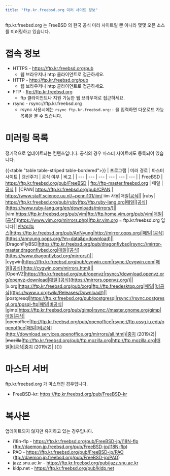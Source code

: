 ```yaml
---
title: "ftp.kr.freebsd.org 미러 사이트 정보"
---
```


ftp.kr.freebsd.org 는 FreeBSD 의 한국 공식 미러 사이트일 뿐 아니라 몇몇 오픈 소스를 미러링하고 있습니다.

# 접속 정보

* HTTPS - https://ftp.kr.freebsd.org/pub
  * 웹 브라우저나 http 클라이언트로 접근하세요.
* HTTP - http://ftp.kr.freebsd.org/pub
  * 웹 브라우저나 http 클라이언트로 접근하세요.
* FTP - ftp://ftp.kr.freebsd.org
  * ftp 클라이언트나 지원 가능한 웹 브라우저로 접근하세요.
* rsync - rsync://ftp.kr.freebsd.org
  * rsync 사용시에는 `rsync ftp.kr.freebsd.org::` 을 입력하면 다운로드 가능 목록을 볼 수 있습니다.

# 미러링 목록

정기적으로 업데이트되는 컨텐츠입니다. 공식의 경우 마스터 사이트에도 등록되어 있습니다.

{{<table "table table-striped table-bordered">}}
| 프로그램 | 미러 경로 | 마스터 사이트 | 갱신주기 | 공식 여부 | 비고 |
| --- | --- | --- | --- | --- | --- |
| FreeBSD | https://ftp.kr.freebsd.org/pub/FreeBSD | ftp://ftp-master.freebsd.org | 매일 | [공식](https://www.freebsd.org/doc/handbook/mirrors-ftp.html) ||
|CPAN| https://ftp.kr.freebsd.org/pub/CPAN | https://www.staff.science.uu.nl/~penni101/iim/ iim 사용|매일|[공식](http://www.cpan.org/SITES.html)||
|ruby| https://ftp.kr.freebsd.org/pub/ruby|ftp://ftp.ruby-lang.org|매일|[공식](https://www.ruby-lang.org/en/downloads/mirrors/)||
|vim|https://ftp.kr.freebsd.org/pub/vim|ftp://ftp.home.vim.org/pub/vim|매일|[공식](https://www.vim.org/mirrors.php)|ftp.kr.vim.org = ftp.kr.freebsd.org 입니다|
|[안녕리눅스](http://annyung.oops.org/)|https://ftp.kr.freebsd.org/pub/AnNyung|http://mirror.oops.org/|매일|[공식](https://annyung.oops.org/?m=data&p=download)||
|DragonFlyBSD|https://ftp.kr.freebsd.org/pub/dragonflybsd|rsync://mirror-master.dragonflybsd.org|매일|[공식](https://www.dragonflybsd.org/mirrors/)||
|cygwin|https://ftp.kr.freebsd.org/pub/cygwin.com|rsync://cygwin.com|매일|[공식](http://cygwin.com/mirrors.html)||
|OpenVZ|https://ftp.kr.freebsd.org/pub/openvz|rsync://download.openvz.org/openvz-download|매일|[공식](​https://mirrors.openvz.org/)||
|x.org|https://ftp.kr.freebsd.org/pub/xorg|ftp://ftp.freedesktop.org|매일|[비공식](ttps://www.x.org/wiki/Releases/Download/)||
|postgresql|https://ftp.kr.freebsd.org/pub/postgresql|rsync://rsync.postgresql.org/pgsql-ftp|매일|비공식|
|gimp|https://ftp.kr.freebsd.org/pub/gimp|rsync://master.gnome.org/gimp|매일|공식|
|~~openoffice~~|ftp://ftp.kr.freebsd.org/pub/openoffice|rsync://ftp.ussg.iu.edu/openoffice|매일|[비공식](http://download.services.openoffice.org/mirrors/all.html)|중지 (2019/2)|
|~~mozilla~~|ftp://ftp.kr.freebsd.org/pub/ftp.mozilla.org|http://ftp.mozilla.org|매일|비공식|중지 (2019/2)|
{{</table>}}

# 마스터 서버

ftp.kr.freebsd.org 가 마스터인 경우입니다.
* FreeBSD-kr: https://ftp.kr.freebsd.org/pub/FreeBSD-kr

# 복사본

업데이트되지 않지만 유지하고 있는 경우입니다.

* i18n-flp - https://ftp.kr.freebsd.org/pub/FreeBSD-jp/I18N-flp (ftp://daemon.jp.freebsd.org/pub/FreeBSD-jp/I18N-flp)
* PAO - https://ftp.kr.freebsd.org/pub/FreeBSD-jp/PAO (ftp://daemon.jp.freebsd.org/pub/FreeBSD-jp/PAO)
* jazz.snu.ac.kr - https://ftp.kr.freebsd.org/pub/jazz.snu.ac.kr
* kldp.net - https://ftp.kr.freebsd.org/pub/kldp.net
